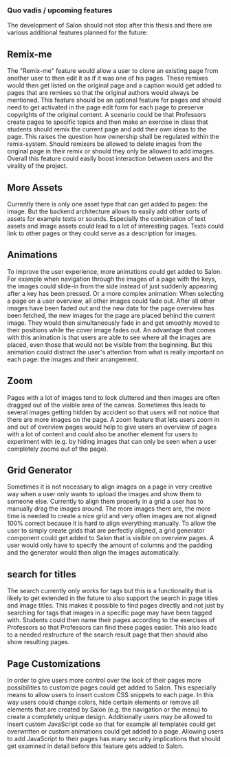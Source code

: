 ### Quo vadis / upcoming features
The development of Salon should not stop after this thesis and there are various additional features planned for the future:

## Remix-me
The "Remix-me" feature would allow a user to clone an existing page from another user to then edit it as if it was one of his pages. These remixes would then get listed on the original page and a caption would get added to pages that are remixes so that the original authors would always be mentioned. This feature should be an optional feature for pages and should need to get activated in the page edit form for each page to preserve copyrights of the original content.
A scenario could be that Professors create pages to specific topics and then make an exercise in class that students should remix the current page and add their own ideas to the page. This raises the question how ownership shall be regulated within the remix-system. Should remixers be allowed to delete images from the original page in their remix or should they only be allowed to add images.
Overall this feature could easily boost interaction between users and the virality of the project.

## More Assets
Currently there is only one asset type that can get added to pages: the image. But the backend architecture allows to easily add other sorts of assets for example texts or sounds. Especially the combination of text assets and image assets could lead to a lot of interesting pages. Texts could link to other pages or they could serve as a description for images.

## Animations
To improve the user experience, more animations could get added to Salon. For example when navigation through the images of a page with the keys, the images could slide-in from the side instead of just suddenly appearing after a key has been pressed.
Or a more complex animation: When selecting a page on a user overview, all other images could fade out. After all other images have been faded out and the new data for the page overview has been fetched, the new images for the page are placed behind the current image. They would then simultaneously fade in and get smoothly moved to their positions while the cover image fades out.
An advantage that comes with this animation is that users are able to see where all the images are placed, even those that would not be visible from the beginning. But this animation could distract the user's attention from what is really important on each page: the images and their arrangement.
  
## Zoom
Pages with a lot of images tend to look cluttered and then images are often dragged out of the visible area of the canvas. Sometimes this leads to several images getting hidden by accident so that users will not notice that there are more images on the page. A zoom feature that lets users zoom in and out of overview pages would help to give users an overview of pages with a lot of content and could also be another element for users to experiment with (e.g. by hiding images that can only be seen when a user completely zooms out of the page).

## Grid Generator
Sometimes it is not necessary to align images on a page in very creative way when a user only wants to upload the images and show them to someone else. Currently to align them properly in a grid a user has to manually drag the images around. The more images there are, the more time is needed to create a nice grid and very often images are not aligned 100% correct because it is hard to align everything manually. To allow the user to simply create grids that are perfectly aligned, a grid generator component could get added to Salon that is visible on overview pages. A user would only have to specify the amount of columns and the padding and the generator would then align the images automatically.

## search for titles
The search currently only works for tags but this is a functionality that is likely to get extended in the future to also support the search in page titles and image titles. This makes it possible to find pages directly and not just by searching for tags that images in a specific page may have been tagged with. Students could then name their pages according to the exercises of Professors so that Professors can find these pages easier. This also leads to a needed restructure of the search result page that then should also show resulting pages.

## Page Customizations
In order to give users more control over the look of their pages more possibilities to customize pages could get added to Salon. This especially means to allow users to insert custom CSS snippets to each page. In this way users could change colors, hide certain elements or remove all elements that are created by Salon (e.g. the navigation or the menu) to create a completely unique design. Additionally users may be allowed to insert custom JavaScript code so that for example all templates could get overwritten or custom animations could get added to a page. Allowing users to add JavaScript to their pages has many security implications that should get examined in detail before this feature gets added to Salon.